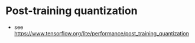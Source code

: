 #  Post-training quantization


* see https://www.tensorflow.org/lite/performance/post_training_quantization
